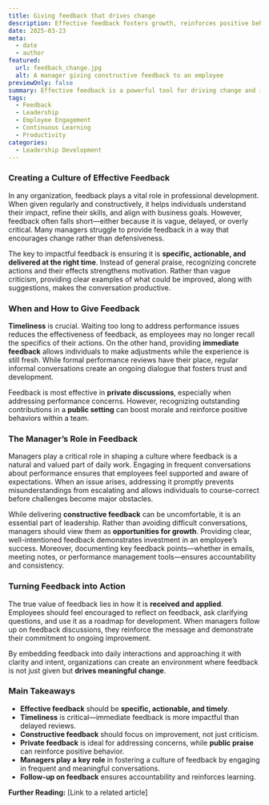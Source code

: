 ```yaml
---
title: Giving feedback that drives change
description: Effective feedback fosters growth, reinforces positive behaviors, and helps align individuals with business goals.
date: 2025-03-23
meta:
  - date
  - author
featured:
  url: feedback_change.jpg
  alt: A manager giving constructive feedback to an employee
previewOnly: false
summary: Effective feedback is a powerful tool for driving change and improving performance when delivered thoughtfully.
tags:
  - Feedback
  - Leadership
  - Employee Engagement
  - Continuous Learning
  - Productivity
categories:
  - Leadership Development
---
```


### Creating a Culture of Effective Feedback

In any organization, feedback plays a vital role in professional development. When given regularly and constructively, it helps individuals understand their impact, refine their skills, and align with business goals. However, feedback often falls short—either because it is vague, delayed, or overly critical. Many managers struggle to provide feedback in a way that encourages change rather than defensiveness.

The key to impactful feedback is ensuring it is **specific, actionable, and delivered at the right time**. Instead of general praise, recognizing concrete actions and their effects strengthens motivation. Rather than vague criticism, providing clear examples of what could be improved, along with suggestions, makes the conversation productive.

### When and How to Give Feedback

**Timeliness** is crucial. Waiting too long to address performance issues reduces the effectiveness of feedback, as employees may no longer recall the specifics of their actions. On the other hand, providing **immediate feedback** allows individuals to make adjustments while the experience is still fresh. While formal performance reviews have their place, regular informal conversations create an ongoing dialogue that fosters trust and development.

Feedback is most effective in **private discussions**, especially when addressing performance concerns. However, recognizing outstanding contributions in a **public setting** can boost morale and reinforce positive behaviors within a team.

### The Manager’s Role in Feedback

Managers play a critical role in shaping a culture where feedback is a natural and valued part of daily work. Engaging in frequent conversations about performance ensures that employees feel supported and aware of expectations. When an issue arises, addressing it promptly prevents misunderstandings from escalating and allows individuals to course-correct before challenges become major obstacles.

While delivering **constructive feedback** can be uncomfortable, it is an essential part of leadership. Rather than avoiding difficult conversations, managers should view them as **opportunities for growth**. Providing clear, well-intentioned feedback demonstrates investment in an employee’s success. Moreover, documenting key feedback points—whether in emails, meeting notes, or performance management tools—ensures accountability and consistency.

### Turning Feedback into Action

The true value of feedback lies in how it is **received and applied**. Employees should feel encouraged to reflect on feedback, ask clarifying questions, and use it as a roadmap for development. When managers follow up on feedback discussions, they reinforce the message and demonstrate their commitment to ongoing improvement.

By embedding feedback into daily interactions and approaching it with clarity and intent, organizations can create an environment where feedback is not just given but **drives meaningful change**.

### Main Takeaways

- **Effective feedback** should be **specific, actionable, and timely**.
- **Timeliness** is critical—immediate feedback is more impactful than delayed reviews.
- **Constructive feedback** should focus on improvement, not just criticism.
- **Private feedback** is ideal for addressing concerns, while **public praise** can reinforce positive behavior.
- **Managers play a key role** in fostering a culture of feedback by engaging in frequent and meaningful conversations.
- **Follow-up on feedback** ensures accountability and reinforces learning.

**Further Reading:** [Link to a related article]

